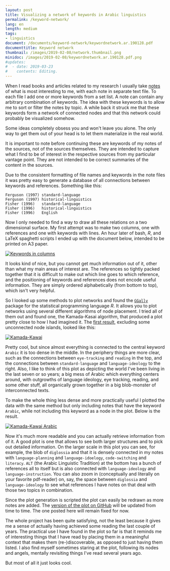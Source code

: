 ```yaml
---
layout: post
title: Visualizing a network of keywords in Arabic linguistics
permalink: /keyword-network/
lang: en
length: medium
tags: 
- linguistics
document: /documents/keyword-network/keywordnetwork.ar.190128.pdf
documenttitle: Keyword network
thumbnail: /images/2019-02-08/network.thumbnail.png
minidoc: /images/2019-02-08/keywordnetwork.ar.190128.pdf.png
#updates:
#  - date: 2019-03-23
#    contents: Editing.
---
```


When I read books and articles related to my research I usually take [notes](/reading-notes-on-github/) of what is most interesting to me, with each note in separate text file. To each file I add one or more keywords from a set list. A note can contain any arbitrary combination of keywords. The idea with these keywords is to allow me to sort or filter the notes by topic. A while back it struck me that these keywords form a network of connected nodes and that this network could probably be visualized somehow.

Some ideas completely obsess you and won't leave you alone. The only way to get them out of your head is to let them materialize in the real world.

It is important to note before continuing these are keywords of my notes of the sources, not of the sources themselves. They are intended to capture what I find to be of interest in the respective sources from my particular vantage point. They are not intended to be correct summaries of the content in the sources.

Due to the consistent formatting of file names and keywords in the note files it was pretty easy to generate a database of all connections between keywords and references. Something like this:

```
Ferguson (1997)	standard-language
Ferguson (1997)	historical-linguistics
Fisher (1996) 	standard-language
Fisher (1996) 	historical-linguistics
Fisher (1996) 	English
```

Now I only needed to find a way to draw all these relations on a two dimensional surface. My first attempt was to make two columns, one with references and one with keywords with lines. An hour later of bash, *R*, and LaTeX spaghetti scripts I ended up with the document below, intended to be printed on A3 paper.

[![Keywords in columns](/images/2019-02-08/tikz.tex.pdf.png)](/documents/keyword-network/tikz.tex.pdf)

It looks kind of nice, but you cannot get much information out of it, other than what my main areas of interest are. The references so tightly packed together that it is difficult to make out which line goes to which reference, and the positioning of keywords and references does not encode useful information. They are simply ordered alphabetically (from bottom to top), which isn't very helpful.

So I looked up some methods to plot networks and found the [`GGally`](https://cran.r-project.org/web/packages/GGally/index.html) package for the statistical programming language *R*. It allows you to plot networks using several different algorithms of node placement. I tried all of them out and found one, the Kamada-Kasai algorithm, that produced a plot pretty close to how I had imagined it. The [first result](/documents/keyword-network/kamadakawai.pdf), excluding some unconnected node islands, looked like this:

[![Kamada-Kawai](/images/2019-02-08/kamadakawai.pdf.png)](/documents/keyword-network/kamadakawai.pdf)

Pretty cool, but since almost everything is connected to the central keyword `Arabic` it is too dense in the middle. In the periphery things are more clear, such as the connections between `eye-tracking` and `reading` in the top, and the connections between `standard-language` and `language-ideology` to the right. Also, I like to think of this plot as depicting the world I've been living in the last seven or so years; a big mess of Arabic which everything centers around, with outgrowths of language ideology, eye tracking, reading, and some other stuff, all organically grown together in a big blob-monster of interconnected texts.

To make the whole thing less dense and more practically useful I plotted the data with the same method but only including notes that have the keyword `Arabic`, while not including this keyword as a node in the plot. Below is the result.

[![Kamada-Kawai Arabic](/images/2019-02-08/keywordnetwork.ar.190128.pdf.png)](/documents/keyword-network/keywordnetwork.ar.190128.pdf)

Now it's much more readable and you can actually retrieve information from of it. A good plot is one that allows to see both larger structures and to pick out detailed information. On the larger scale in this plot you can see, for example, the blob of `diglossia` and that it is densely connected in my notes with `language-planning` and `language-idoelogy`, `code-switching` and `literacy`. `ALT` (the Arabic Linguistic Tradition) at the bottom has a bunch of references all to itself but is also connected with `language-ideology` and `language-instruction`. You can also zoom in (conceptually and literally on your favorite pdf-reader) on, say, the space between `diglossia` and `language-ideology` to see what references I have notes on that deal with those two topics in combination.

Since the plot generation is scripted the plot can easily be redrawn as more notes are added. The [version of the plot on GitHub](https://github.com/andreasmhallberg/readingnotes/blob/master/keyword-counts/kamadakawai.ar.pdf) will be updated from time to time. The one posted here will remain fixed for now.

The whole project has been quite satisfying, not the least because it gives me a sense of actually having achieved some reading the last couple of years. The practical use I have found in the plot so far is that it reminds me of interesting things that I have read by placing them in a meaningful context that makes them (re-)discoverable, as opposed to just having them listed. I also find myself sometimes staring at the plot, following its nodes and angels, mentally revisiting things I've read several years ago.

But most of all it just looks cool.
